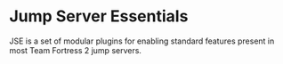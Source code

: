# Jump Server Essentials

JSE is a set of modular plugins for enabling standard features present in most Team Fortress 2 jump servers.